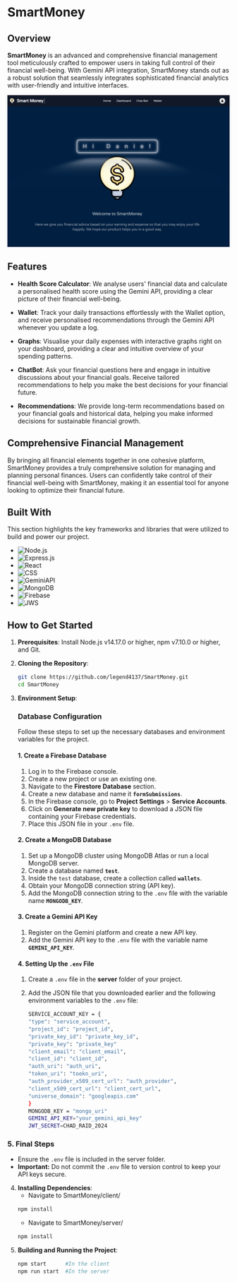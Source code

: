 # SmartMoney

## Overview

**SmartMoney** is an advanced and comprehensive financial management tool meticulously crafted to empower users in taking full control of their financial well-being. With Gemini API integration, SmartMoney stands out as a robust solution that seamlessly integrates sophisticated financial analytics with user-friendly and intuitive interfaces.

<img src="/client/public/Home.jpg" alt="Smart Money">

## Features

- **Health Score Calculator**: We analyse users' financial data and calculate a personalised health score using the Gemini API, providing a clear picture of their financial well-being.

- **Wallet**: Track your daily transactions effortlessly with the Wallet option, and receive personalised recommendations through the Gemini API whenever you update a log.

- **Graphs**: Visualise your daily expenses with interactive graphs right on your dashboard, providing a clear and intuitive overview of your spending patterns.

- **ChatBot**: Ask your financial questions here and engage in intuitive discussions about your financial goals. Receive tailored recommendations to help you make the best decisions for your financial future.

- **Recommendations**: We provide long-term recommendations based on your financial goals and historical data, helping you make informed decisions for sustainable financial growth.

## Comprehensive Financial Management

By bringing all financial elements together in one cohesive platform, SmartMoney provides a truly comprehensive solution for managing and planning personal finances. Users can confidently take control of their financial well-being with SmartMoney, making it an essential tool for anyone looking to optimize their financial future.

## Built With

This section highlights the key frameworks and libraries that were utilized to build and power our project. 

- ![Node.js](https://img.shields.io/badge/Node.js-339933?style=for-the-badge&logo=nodedotjs&logoColor=white)
- ![Express.js](https://img.shields.io/badge/Express.js-000000?style=for-the-badge&logo=express&logoColor=white)
- ![React](https://img.shields.io/badge/React-61DAFB?style=for-the-badge&logo=react&logoColor=white)
- ![CSS](https://img.shields.io/badge/CSS-1572B6?style=for-the-badge&logo=css3&logoColor=white)
- ![GeminiAPI](https://img.shields.io/badge/GeminiAPI-00DC82?style=for-the-badge&logo=gemini&logoColor=white)
- ![MongoDB](https://img.shields.io/badge/MongoDB-47A248?style=for-the-badge&logo=mongodb&logoColor=white)
- ![Firebase](https://img.shields.io/badge/Firebase-FFCA28?style=for-the-badge&logo=firebase&logoColor=white)
- ![JWS](https://img.shields.io/badge/JWS-F7DF1E?style=for-the-badge&logo=jsonwebtokens&logoColor=white)



## How to Get Started

1. **Prerequisites**: Install Node.js v14.17.0 or higher, npm v7.10.0 or higher, and Git.

2. **Cloning the Repository**:
    ```bash
    git clone https://github.com/legend4137/SmartMoney.git
    cd SmartMoney
    ```
3. **Environment Setup**:
   
    ### Database Configuration

    Follow these steps to set up the necessary databases and environment variables for the project.

    #### 1. Create a Firebase Database

    1. Log in to the Firebase console.
    2. Create a new project or use an existing one.
    3. Navigate to the **Firestore Database** section.
    4. Create a new database and name it **`formSubmissions`**.
    5. In the Firebase console, go to **Project Settings** > **Service Accounts**.
    6. Click on **Generate new private key** to download a JSON file containing your Firebase credentials.
    7. Place this JSON file in your `.env` file.

    #### 2. Create a MongoDB Database

    1. Set up a MongoDB cluster using MongoDB Atlas or run a local MongoDB server.
    2. Create a database named **`test`**.
    3. Inside the `test` database, create a collection called **`wallets`**.
    4. Obtain your MongoDB connection string (API key).
    5. Add the MongoDB connection string to the `.env` file with the variable name **`MONGODB_KEY`**.

    #### 3. Create a Gemini API Key

    1. Register on the Gemini platform and create a new API key.
    2. Add the Gemini API key to the `.env` file with the variable name **`GEMINI_API_KEY`**.

    #### 4. Setting Up the `.env` File

    1. Create a `.env` file in the **server** folder of your project.
    2. Add the JSON file that you downloaded earlier and the following environment variables to the `.env` file:

        ```bash
        SERVICE_ACCOUNT_KEY = {
        "type": "service_account",
        "project_id": "project_id",
        "private_key_id": "private_key_id",
        "private_key": "private_key"
        "client_email": "client_email",
        "client_id": "client_id",
        "auth_uri": "auth_uri",
        "token_uri": "toekn_uri",
        "auth_provider_x509_cert_url": "auth_provider",
        "client_x509_cert_url": "client_cert_url",
        "universe_domain": "googleapis.com"
        }
        MONGODB_KEY = "mongo_uri"
        GEMINI_API_KEY="your_gemini_api_key"
        JWT_SECRET=CHAD_RAID_2024
        ```

### 5. Final Steps

- Ensure the `.env` file is included in the server folder.
- **Important:** Do not commit the `.env` file to version control to keep your API keys secure.

4. **Installing Dependencies**:
   - Navigate to SmartMoney/client/
    ```bash
    npm install 
    ```
   - Navigate to SmartMoney/server/
    ```bash
    npm install 
    ```
6. **Building and Running the Project**:
    ```bash
    npm start      #In the client
    npm run start  #In the server
    ```


#


